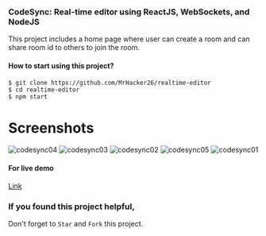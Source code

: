 ### CodeSync: Real-time editor using ReactJS, WebSockets, and NodeJS

This project includes a home page where user can create a room and can share room id to others to join the room.


#### How to start using this project?

```
$ git clone https://github.com/MrHacker26/realtime-editor
$ cd realtime-editor
$ npm start
```
# Screenshots

![codesync04](https://user-images.githubusercontent.com/47981325/170811587-cb4bfcd1-5d47-4789-85f2-bb0b5359c296.png)
![codesync03](https://user-images.githubusercontent.com/47981325/170811583-f2a061d2-63b3-4db6-be0f-85da3fb89c83.png)
![codesync02](https://user-images.githubusercontent.com/47981325/170811577-ddd38dd5-8f59-4d13-bd5f-83a0e3a0143a.png)
![codesync05](https://user-images.githubusercontent.com/47981325/170811697-563d01f4-11eb-4af5-959c-9632d0889d21.png)
![codesync01](https://user-images.githubusercontent.com/47981325/170811573-9b517772-2a1a-4a76-b70e-893b5a0fdfe8.png)









#### For live demo
[Link](https://codesync-tarun.vercel.app/)


### If you found this project helpful, 
Don't forget to `Star` and `Fork` this project.
